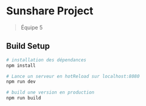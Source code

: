 # Sunshare Project

> Équipe 5

## Build Setup

``` bash
# installation des dépendances
npm install

# Lance un serveur en hotReload sur localhost:8080
npm run dev

# build une version en production
npm run build
```
